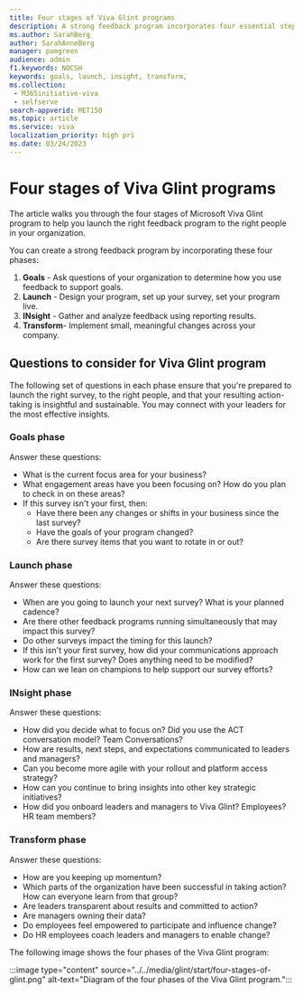 ```yaml
---
title: Four stages of Viva Glint programs
description: A strong feedback program incorporates four essential steps. 
ms.author: SarahBerg
author: SarahAnneBerg
manager: pamgreen
audience: admin
f1.keywords: NOCSH
keywords: goals, launch, insight, transform, 
ms.collection: 
 - M365initiative-viva
 - selfserve
search-appverid: MET150
ms.topic: article
ms.service: viva
localization_priority: high pri
ms.date: 03/24/2023
---
```


# Four stages of Viva Glint programs

The article walks you through the four stages of Microsoft Viva Glint program to help you launch the right feedback program to the right people in your organization.

You can create a strong feedback program by incorporating these four phases:

1. **Goals** - Ask questions of your organization to determine how you use feedback to support goals.
2. **Launch** - Design your program, set up your survey, set your program live.
3. **INsight** - Gather and analyze feedback using reporting results.
4. **Transform**- Implement small, meaningful changes across your company.

## Questions to consider for Viva Glint program

The following set of questions in each phase ensure that you're prepared to launch the right survey, to the right people, and that your resulting action-taking is insightful and sustainable. You may connect with your leaders for the most effective insights.

### Goals phase

Answer these questions:

- What is the current focus area for your business?
- What engagement areas have you been focusing on? How do you plan to check in on these areas?
- If this survey isn't your first, then:
  - Have there been any changes or shifts in your business since the last survey?
  - Have the goals of your program changed?
  - Are there survey items that you want to rotate in or out?

### Launch phase

Answer these questions:

- When are you going to launch your next survey? What is your planned cadence?
- Are there other feedback programs running simultaneously that may impact this survey?
- Do other surveys impact the timing for this launch?
- If this isn't your first survey, how did your communications approach work for the first survey? Does anything need to be modified?
- How can we lean on champions to help support our survey efforts?

### INsight phase

Answer these questions:

- How did you decide what to focus on? Did you use the ACT conversation model? Team Conversations?
- How are results, next steps, and expectations communicated to leaders and managers?
- Can you become more agile with your rollout and platform access strategy?
- How can you continue to bring insights into other key strategic initiatives?
- How did you onboard leaders and managers to Viva Glint? Employees? HR team members?

### Transform phase

Answer these questions:

- How are you keeping up momentum?
- Which parts of the organization have been successful in taking action? How can everyone learn from that group?
- Are leaders transparent about results and committed to action?
- Are managers owning their data?
- Do employees feel empowered to participate and influence change?
- Do HR employees coach leaders and managers to enable change?

The following image shows the four phases of the Viva Glint program:

:::image type="content" source="../../media/glint/start/four-stages-of-glint.png" alt-text="Diagram of the four phases of the Viva Glint program.":::
